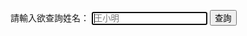 <!DOCTYPE html>
<html>
<body>
	<form id="previewform" onsubmit="location.href='/?'+this.file.value;return false">
		<p>
			請輸入欲查詢姓名：
			<input type="num" id="name" value="" placeholder="王小明" autofocus>
			<input type="submit" value="查詢" onclick="showHint(name.value);">
	</form>
	<script src="/plist.js"></script>
</body>
</html>
